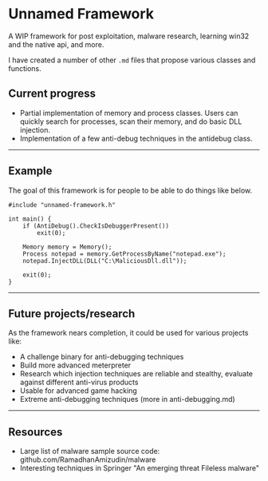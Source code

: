 # Unnamed Framework

A WIP framework for post exploitation, malware research, learning win32 and the native api, and more.

I have created a number of other `.md` files that propose various classes and functions.

## Current progress

 - Partial implementation of memory and process classes. Users can quickly search for processes, scan their memory, and do basic DLL injection. 
 - Implementation of a few anti-debug techniques in the antidebug class.

---

## Example

The goal of this framework is for people to be able to do things like below.

```
#include "unnamed-framework.h"

int main() {
    if (AntiDebug().CheckIsDebuggerPresent())
        exit(0);
	
    Memory memory = Memory();
    Process notepad = memory.GetProcessByName("notepad.exe");
    notepad.InjectDLL(DLL("C:\MaliciousDll.dll"));
	
    exit(0);
}
```

---

## Future projects/research

As the framework nears completion, it could be used for various projects like:
 - A challenge binary for anti-debugging techniques
 - Build more advanced meterpreter
 - Research which injection techniques are reliable and stealthy, evaluate against different anti-virus products
 - Usable for advanced game hacking
 - Extreme anti-debugging techniques (more in anti-debugging.md)
 
---

## Resources
 - Large list of malware sample source code: github.com/RamadhanAmizudin/malware
 - Interesting techniques in Springer "An emerging threat Fileless malware"
 
 